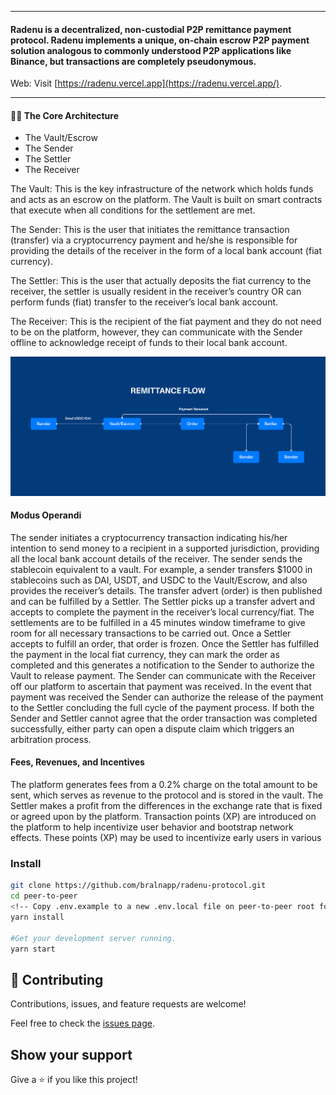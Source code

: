 
---

#### Radenu is a decentralized, non-custodial P2P remittance payment protocol. Radenu implements a unique, on-chain escrow P2P payment solution analogous to commonly understood P2P applications like Binance, but transactions are completely pseudonymous. 
Web: Visit [https://radenu.vercel.app](https://radenu.vercel.app/). 

---


#### 👨‍💻 The Core Architecture
- The Vault/Escrow
- The Sender
- The Settler
- The Receiver

The Vault: This is the key infrastructure of the network which holds funds and acts as an escrow on the platform. The Vault is built on smart contracts that execute when all conditions for the settlement are met.

The Sender: This is the user that initiates the remittance transaction (transfer) via a cryptocurrency payment and he/she is responsible for providing the details of the receiver in the form of a local bank account (fiat currency).

The Settler: This is the user that actually deposits the fiat currency to the receiver, the settler is usually resident in the receiver’s country OR can perform funds (fiat) transfer to the receiver’s local bank account.

The Receiver: This is the recipient of the fiat payment and they do not need to be on the platform, however, they can communicate with the Sender offline to acknowledge receipt of funds to their local bank account.

![flow](flow.jpg)

#### Modus Operandi 
The sender initiates a cryptocurrency transaction indicating his/her intention to send money to a recipient in a supported jurisdiction, providing all the local bank account details of the receiver. The sender sends the stablecoin equivalent to a vault.
For example, a sender transfers $1000 in stablecoins such as DAI, USDT, and USDC to the Vault/Escrow, and also provides the receiver’s details. The transfer advert (order) is then published and can be fulfilled by a Settler.
The Settler picks up a transfer advert and accepts to complete the payment in the receiver’s local currency/fiat. The settlements are to be fulfilled in a 45 minutes window timeframe to give room for all necessary transactions to be carried out. Once a Settler accepts to fulfill an order, that order is frozen.
Once the Settler has fulfilled the payment in the local fiat currency, they can mark the order as completed and this generates a notification to the Sender to authorize the Vault to release payment. The Sender can communicate with the Receiver off our platform to ascertain that payment was received. In the event that payment was received the Sender can authorize the release of the payment to the Settler concluding the full cycle of the payment process. If both the Sender and Settler cannot agree that the order transaction was completed successfully, either party can open a dispute claim which triggers an arbitration process.

#### Fees, Revenues, and Incentives
The platform generates fees from a 0.2% charge on the total amount to be sent, which serves as revenue to the protocol and is stored in the vault.
The Settler makes a profit from the differences in the exchange rate that is fixed or agreed upon by the platform.
Transaction points (XP) are introduced on the platform to help incentivize user behavior and bootstrap network effects. These points (XP) may be used to incentivize early users in various 
### Install
```bash
git clone https://github.com/bralnapp/radenu-protocol.git
cd peer-to-peer
<!-- Copy .env.example to a new .env.local file on peer-to-peer root folder -->
yarn install

#Get your development server running.
yarn start
```

## 🤝 Contributing

Contributions, issues, and feature requests are welcome!

Feel free to check the [issues page](../../issues/).

## Show your support

Give a ⭐ if you like this project!


[contributors-shield]: https://img.shields.io/github/contributors/bralnapp/radenu-protocol?style=for-the-badge
[contributors-url]: https://github.com/bralnapp/radenu-protocol/graphs/contributors
[issues-shield]: https://img.shields.io/github/issues/bralnapp/radenu-protocol?style=for-the-badge
[issues-url]: https://github.com/bralnapp/peer-to-peer/issues
[forks-shield]: https://img.shields.io/github/forks/bralnapp/radenu-protocol?style=for-the-badge
[forks-url]: https://github.com/bralnapp/radenu-protocol/network
[star-shield]: https://img.shields.io/github/stars/bralnapp/radenu-protocol?style=for-the-badge
[star-url]: https://github.com/bralnapp/radenu-protocol/stargazers
[license-shield]: https://img.shields.io/github/license/bralnapp/radenu-protocol?style=for-the-badge
[license-url]: https://github.com/bralnapp/radenu-protocol/blob/main/LICENSE.md
